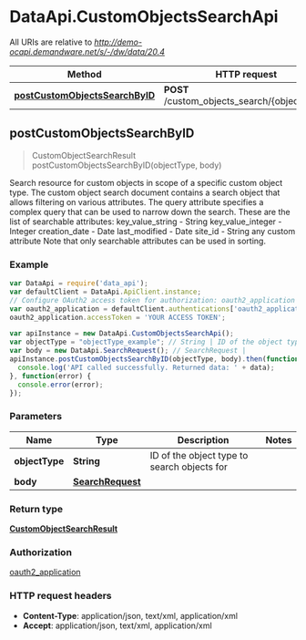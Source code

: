 # DataApi.CustomObjectsSearchApi

All URIs are relative to *http://demo-ocapi.demandware.net/s/-/dw/data/20.4*

Method | HTTP request | Description
------------- | ------------- | -------------
[**postCustomObjectsSearchByID**](CustomObjectsSearchApi.md#postCustomObjectsSearchByID) | **POST** /custom_objects_search/{object_type} | 



## postCustomObjectsSearchByID

> CustomObjectSearchResult postCustomObjectsSearchByID(objectType, body)



Search resource for custom objects in scope of a specific custom object type.    The custom object search document contains a search object that allows filtering on various attributes.      The query attribute specifies a complex query that can be used to narrow down the search. These are the list  of searchable attributes:    key_value_string - String  key_value_integer - Integer  creation_date - Date  last_modified - Date  site_id - String  any custom attribute      Note that only searchable attributes can be used in sorting.

### Example

```javascript
var DataApi = require('data_api');
var defaultClient = DataApi.ApiClient.instance;
// Configure OAuth2 access token for authorization: oauth2_application
var oauth2_application = defaultClient.authentications['oauth2_application'];
oauth2_application.accessToken = 'YOUR ACCESS TOKEN';

var apiInstance = new DataApi.CustomObjectsSearchApi();
var objectType = "objectType_example"; // String | ID of the object type to search objects for
var body = new DataApi.SearchRequest(); // SearchRequest | 
apiInstance.postCustomObjectsSearchByID(objectType, body).then(function(data) {
  console.log('API called successfully. Returned data: ' + data);
}, function(error) {
  console.error(error);
});

```

### Parameters



Name | Type | Description  | Notes
------------- | ------------- | ------------- | -------------
 **objectType** | **String**| ID of the object type to search objects for | 
 **body** | [**SearchRequest**](SearchRequest.md)|  | 

### Return type

[**CustomObjectSearchResult**](CustomObjectSearchResult.md)

### Authorization

[oauth2_application](../README.md#oauth2_application)

### HTTP request headers

- **Content-Type**: application/json, text/xml, application/xml
- **Accept**: application/json, text/xml, application/xml


